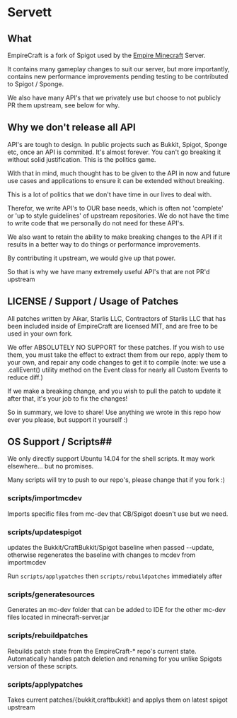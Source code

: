 # Servett #
## What ##
EmpireCraft is a fork of Spigot used by the [Empire Minecraft](http://ref.emc.gs/Aikar?gam=EmpireCraft) Server.

It contains many gameplay changes to suit our server, but more importantly, contains new performance improvements pending
testing to be contributed to Spigot / Sponge.

We also have many API's that we privately use but choose to not publicly PR them upstream, see below for why.

## Why we don't release all API ##
API's are tough to design. In public projects such as Bukkit, Spigot, Sponge etc, once an API is commited. It's almost
forever. You can't go breaking it without solid justification. This is the politics game.

With that in mind, much thought has to be given to the API in now and future use cases and applications to ensure it can
be extended without breaking.

This is a lot of politics that we don't have time in our lives to deal with.

Therefor, we write API's to OUR base needs, which is often not 'complete' or 'up to style guidelines' of upstream repositories.
We do not have the time to write code that we personally do not need for these API's.

We also want to retain the ability to make breaking changes to the API if it results in a better way to do things or
performance improvements.

By contributing it upstream, we would give up that power.

So that is why we have many extremely useful API's that are not PR'd upstream

## LICENSE / Support / Usage of Patches ##
All patches written by Aikar, Starlis LLC, Contractors of Starlis LLC that has been included inside of EmpireCraft
are licensed MIT, and are free to be used in your own fork.

We offer ABSOLUTELY NO SUPPORT for these patches. If you wish to use them, you must take the effect to extract them
from our repo, apply them to your own, and repair any code changes to get it to compile (note: we use a .callEvent()
utility method on the Event class for nearly all Custom Events to reduce diff.)

If we make a breaking change, and you wish to pull the patch to update it after that, it's your job to fix the changes!

So in summary, we love to share! Use anything we wrote in this repo how ever you please, but support it yourself :)


## OS Support / Scripts##
We only directly support Ubuntu 14.04 for the shell scripts. It may work elsewhere... but no promises.

Many scripts will try to push to our repo's, please change that if you fork :)

### scripts/importmcdev ###
Imports specific files from mc-dev that CB/Spigot doesn't use but we need.

### scripts/updatespigot ###
updates the Bukkit/CraftBukkit/Spigot baseline when passed --update, otherwise regenerates the baseline with changes
to mcdev from importmcdev

Run `scripts/applypatches` then `scripts/rebuildpatches` immediately after

### scripts/generatesources ###
Generates an mc-dev folder that can be added to IDE for the other mc-dev files located in minecraft-server.jar

### scripts/rebuildpatches ###
Rebuilds patch state from the EmpireCraft-* repo's current state. Automatically handles patch deletion and renaming
for you unlike Spigots version of these scripts.

### scripts/applypatches ###
Takes current patches/{bukkit,craftbukkit} and applys them on latest spigot upstream
